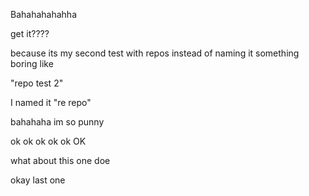 Bahahahahahha

get it????

because its my second test with repos instead of naming it something boring like 

"repo test 2" 

I named it "re repo" 

bahahaha im so punny 


ok ok ok ok ok OK

what about this one doe 

okay last one